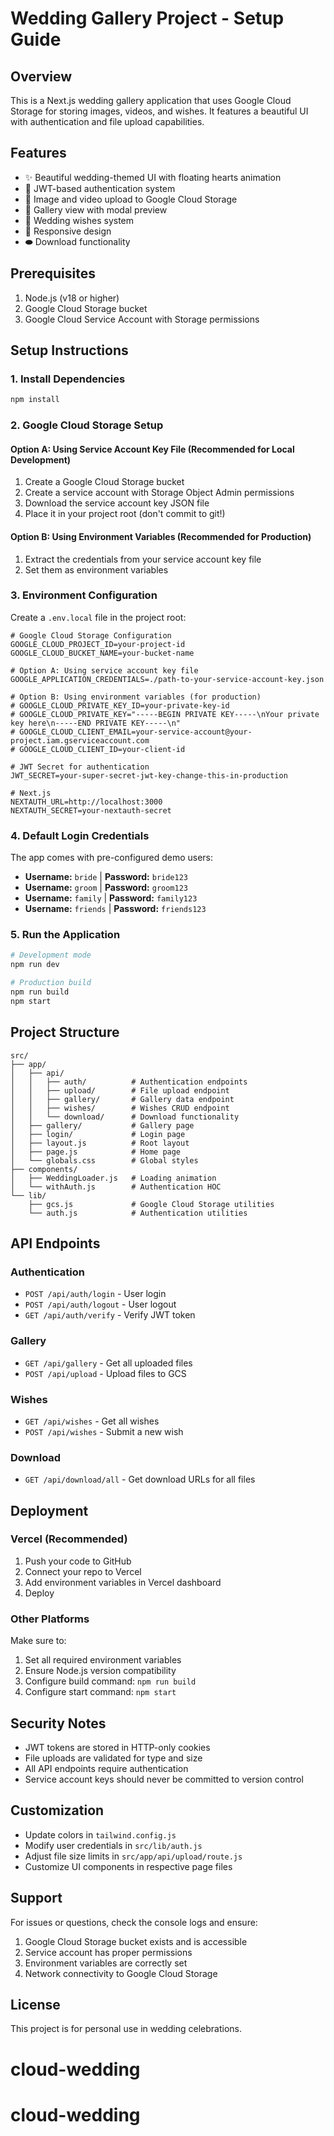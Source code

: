 # Wedding Gallery Project - Setup Guide

## Overview
This is a Next.js wedding gallery application that uses Google Cloud Storage for storing images, videos, and wishes. It features a beautiful UI with authentication and file upload capabilities.

## Features
- ✨ Beautiful wedding-themed UI with floating hearts animation
- 🔐 JWT-based authentication system
- 📸 Image and video upload to Google Cloud Storage
- 🎥 Gallery view with modal preview
- 💌 Wedding wishes system
- 📱 Responsive design
- ⬬ Download functionality

## Prerequisites
1. Node.js (v18 or higher)
2. Google Cloud Storage bucket
3. Google Cloud Service Account with Storage permissions

## Setup Instructions

### 1. Install Dependencies
```bash
npm install
```

### 2. Google Cloud Storage Setup

#### Option A: Using Service Account Key File (Recommended for Local Development)
1. Create a Google Cloud Storage bucket
2. Create a service account with Storage Object Admin permissions
3. Download the service account key JSON file
4. Place it in your project root (don't commit to git!)

#### Option B: Using Environment Variables (Recommended for Production)
1. Extract the credentials from your service account key file
2. Set them as environment variables

### 3. Environment Configuration
Create a `.env.local` file in the project root:

```env
# Google Cloud Storage Configuration
GOOGLE_CLOUD_PROJECT_ID=your-project-id
GOOGLE_CLOUD_BUCKET_NAME=your-bucket-name

# Option A: Using service account key file
GOOGLE_APPLICATION_CREDENTIALS=./path-to-your-service-account-key.json

# Option B: Using environment variables (for production)
# GOOGLE_CLOUD_PRIVATE_KEY_ID=your-private-key-id
# GOOGLE_CLOUD_PRIVATE_KEY="-----BEGIN PRIVATE KEY-----\nYour private key here\n-----END PRIVATE KEY-----\n"
# GOOGLE_CLOUD_CLIENT_EMAIL=your-service-account@your-project.iam.gserviceaccount.com
# GOOGLE_CLOUD_CLIENT_ID=your-client-id

# JWT Secret for authentication
JWT_SECRET=your-super-secret-jwt-key-change-this-in-production

# Next.js
NEXTAUTH_URL=http://localhost:3000
NEXTAUTH_SECRET=your-nextauth-secret
```

### 4. Default Login Credentials
The app comes with pre-configured demo users:

- **Username:** `bride` | **Password:** `bride123`
- **Username:** `groom` | **Password:** `groom123`
- **Username:** `family` | **Password:** `family123`
- **Username:** `friends` | **Password:** `friends123`

### 5. Run the Application
```bash
# Development mode
npm run dev

# Production build
npm run build
npm start
```

## Project Structure
```
src/
├── app/
│   ├── api/
│   │   ├── auth/          # Authentication endpoints
│   │   ├── upload/        # File upload endpoint
│   │   ├── gallery/       # Gallery data endpoint
│   │   ├── wishes/        # Wishes CRUD endpoint
│   │   └── download/      # Download functionality
│   ├── gallery/           # Gallery page
│   ├── login/             # Login page
│   ├── layout.js          # Root layout
│   ├── page.js            # Home page
│   └── globals.css        # Global styles
├── components/
│   ├── WeddingLoader.js   # Loading animation
│   └── withAuth.js        # Authentication HOC
└── lib/
    ├── gcs.js             # Google Cloud Storage utilities
    └── auth.js            # Authentication utilities
```

## API Endpoints

### Authentication
- `POST /api/auth/login` - User login
- `POST /api/auth/logout` - User logout
- `GET /api/auth/verify` - Verify JWT token

### Gallery
- `GET /api/gallery` - Get all uploaded files
- `POST /api/upload` - Upload files to GCS

### Wishes
- `GET /api/wishes` - Get all wishes
- `POST /api/wishes` - Submit a new wish

### Download
- `GET /api/download/all` - Get download URLs for all files

## Deployment

### Vercel (Recommended)
1. Push your code to GitHub
2. Connect your repo to Vercel
3. Add environment variables in Vercel dashboard
4. Deploy

### Other Platforms
Make sure to:
1. Set all required environment variables
2. Ensure Node.js version compatibility
3. Configure build command: `npm run build`
4. Configure start command: `npm start`

## Security Notes
- JWT tokens are stored in HTTP-only cookies
- File uploads are validated for type and size
- All API endpoints require authentication
- Service account keys should never be committed to version control

## Customization
- Update colors in `tailwind.config.js`
- Modify user credentials in `src/lib/auth.js`
- Adjust file size limits in `src/app/api/upload/route.js`
- Customize UI components in respective page files

## Support
For issues or questions, check the console logs and ensure:
1. Google Cloud Storage bucket exists and is accessible
2. Service account has proper permissions
3. Environment variables are correctly set
4. Network connectivity to Google Cloud Storage

## License
This project is for personal use in wedding celebrations.
# cloud-wedding
# cloud-wedding
